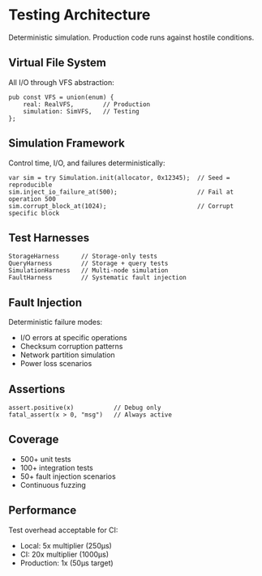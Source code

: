 # Testing Architecture

Deterministic simulation. Production code runs against hostile conditions.

## Virtual File System

All I/O through VFS abstraction:
```zig
pub const VFS = union(enum) {
    real: RealVFS,        // Production
    simulation: SimVFS,   // Testing
};
```

## Simulation Framework

Control time, I/O, and failures deterministically:
```zig
var sim = try Simulation.init(allocator, 0x12345);  // Seed = reproducible
sim.inject_io_failure_at(500);                      // Fail at operation 500
sim.corrupt_block_at(1024);                         // Corrupt specific block
```

## Test Harnesses

```zig
StorageHarness      // Storage-only tests
QueryHarness        // Storage + query tests
SimulationHarness   // Multi-node simulation
FaultHarness        // Systematic fault injection
```

## Fault Injection

Deterministic failure modes:
- I/O errors at specific operations
- Checksum corruption patterns
- Network partition simulation
- Power loss scenarios

## Assertions

```zig
assert.positive(x)           // Debug only
fatal_assert(x > 0, "msg")   // Always active
```

## Coverage

- 500+ unit tests
- 100+ integration tests
- 50+ fault injection scenarios
- Continuous fuzzing

## Performance

Test overhead acceptable for CI:
- Local: 5x multiplier (250µs)
- CI: 20x multiplier (1000µs)
- Production: 1x (50µs target)
